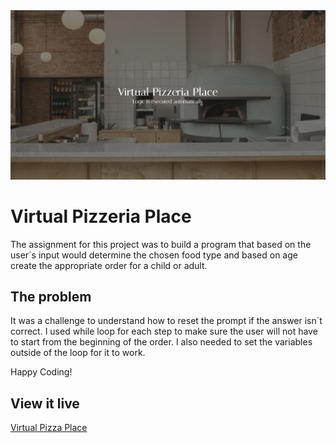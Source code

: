 <img src="/code/assets/screenshot.png" alt="Screenshot Hero">

# Virtual Pizzeria Place

The assignment for this project was to build a program that based on the user´s input would determine the chosen food type and based on age create the appropriate order for a child or adult.

## The problem

It was a challenge to understand how to reset the prompt if the answer isn´t correct. I used while loop for each step to make sure the user will not have to start from the beginning of the order.
I also needed to set the variables outside of the loop for it to work.

Happy Coding!

## View it live

[Virtual Pizza Place](https://technigo-project-pizzeria.netlify.app/)
